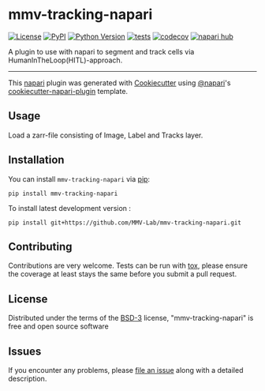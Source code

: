 # mmv-tracking-napari

[![License](https://img.shields.io/pypi/l/mmv-tracking-napari.svg?color=green)](https://github.com/MMV-Lab/mmv-tracking-napari/raw/main/LICENSE)
[![PyPI](https://img.shields.io/pypi/v/mmv-tracking-napari.svg?color=green)](https://pypi.org/project/mmv-tracking-napari)
[![Python Version](https://img.shields.io/pypi/pyversions/mmv-tracking-napari.svg?color=green)](https://python.org)
[![tests](https://github.com/MMV-Lab/mmv-tracking-napari/workflows/tests/badge.svg)](https://github.com/MMV-Lab/mmv-tracking-napari/actions)
[![codecov](https://codecov.io/gh/MMV-Lab/mmv-tracking-napari/branch/main/graph/badge.svg)](https://codecov.io/gh/MMV-Lab/mmv-tracking-napari)
[![napari hub](https://img.shields.io/endpoint?url=https://api.napari-hub.org/shields/mmv-tracking-napari)](https://napari-hub.org/plugins/mmv-tracking-napari)

A plugin to use with napari to segment and track cells via HumanInTheLoop(HITL)-approach.

----------------------------------

This [napari] plugin was generated with [Cookiecutter] using [@napari]'s [cookiecutter-napari-plugin] template.

## Usage
Load a zarr-file consisting of Image, Label and Tracks layer.

## Installation

You can install `mmv-tracking-napari` via [pip]:

    pip install mmv-tracking-napari



To install latest development version :

    pip install git+https://github.com/MMV-Lab/mmv-tracking-napari.git


## Contributing

Contributions are very welcome. Tests can be run with [tox], please ensure
the coverage at least stays the same before you submit a pull request.

## License

Distributed under the terms of the [BSD-3] license,
"mmv-tracking-napari" is free and open source software

## Issues

If you encounter any problems, please [file an issue] along with a detailed description.

[napari]: https://github.com/napari/napari
[Cookiecutter]: https://github.com/audreyr/cookiecutter
[@napari]: https://github.com/napari
[MIT]: http://opensource.org/licenses/MIT
[BSD-3]: http://opensource.org/licenses/BSD-3-Clause
[GNU GPL v3.0]: http://www.gnu.org/licenses/gpl-3.0.txt
[GNU LGPL v3.0]: http://www.gnu.org/licenses/lgpl-3.0.txt
[Apache Software License 2.0]: http://www.apache.org/licenses/LICENSE-2.0
[Mozilla Public License 2.0]: https://www.mozilla.org/media/MPL/2.0/index.txt
[cookiecutter-napari-plugin]: https://github.com/napari/cookiecutter-napari-plugin

[file an issue]: https://github.com/MMV-Lab/mmv-tracking-napari/issues

[napari]: https://github.com/napari/napari
[tox]: https://tox.readthedocs.io/en/latest/
[pip]: https://pypi.org/project/pip/
[PyPI]: https://pypi.org/
